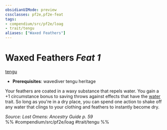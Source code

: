 ```yaml
---
obsidianUIMode: preview
cssclasses: pf2e,pf2e-feat
tags:
- compendium/src/pf2e/loag
- trait/tengu
aliases: ["Waxed Feathers"]
---
```

# Waxed Feathers  *Feat 1*  
[tengu](rules/traits/tengu-b1.md "Tengu Ancestry & Heritage Trait")  

- **Prerequisites**: wavediver tengu heritage

Your feathers are coated in a waxy substance that repels water. You gain a +1 circumstance bonus to saving throws against effects that have the [water](rules/traits/water.md "Water Energy & Element Trait") trait. So long as you're in a dry place, you can spend one action to shake off any water that clings to your clothing and feathers to instantly become dry.

*Source: Lost Omens: Ancestry Guide p. 59*  
%% #compendium/src/pf2e/loag #trait/tengu %%